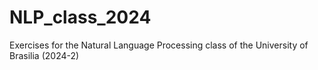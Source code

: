 # NLP_class_2024

Exercises for the Natural Language Processing class of the University of Brasilia (2024-2)
